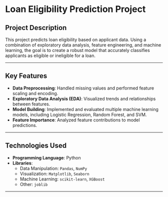 
# Loan Eligibility Prediction Project  

## **Project Description**  
This project predicts loan eligibility based on applicant data. Using a combination of exploratory data analysis, feature engineering, and machine learning, the goal is to create a robust model that accurately classifies applicants as eligible or ineligible for a loan.  

---

## **Key Features**  
- **Data Preprocessing**: Handled missing values and performed feature scaling and encoding.  
- **Exploratory Data Analysis (EDA)**: Visualized trends and relationships between features.  
- **Model Building**: Implemented and evaluated multiple machine learning models, including Logistic Regression, Random Forest, and SVM.  
- **Feature Importance**: Analyzed feature contributions to model predictions.  

---

## **Technologies Used**  
- **Programming Language**: Python  
- **Libraries**:  
  - Data Manipulation: `Pandas`, `NumPy`  
  - Visualization: `Matplotlib`, `Seaborn`  
  - Machine Learning: `scikit-learn`, `XGBoost`  
  - Other: `joblib`  

---
